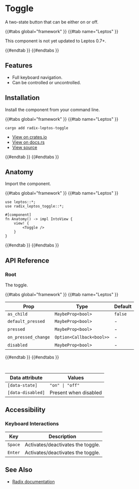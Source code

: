 # Toggle

A two-state button that can be either on or off.

{{#tabs global="framework" }}
{{#tab name="Leptos" }}

<div class="warning">

This component is not yet updated to Leptos 0.7+.

</div>

<!-- ```toml,trunk
package = "radix-leptos-book-primitives"
features = ["toggle"]
files = ["src/toggle.rs"]
``` -->

{{#endtab }}
{{#endtabs }}

## Features

-   Full keyboard navigation.
-   Can be controlled or uncontrolled.

## Installation

Install the component from your command line.

{{#tabs global="framework" }}
{{#tab name="Leptos" }}

```shell
cargo add radix-leptos-toggle
```

-   [View on crates.io](https://crates.io/crates/radix-leptos-toggle)
-   [View on docs.rs](https://docs.rs/radix-leptos-toggle/latest/radix_leptos_toggle/)
-   [View source](https://github.com/RustForWeb/radix/tree/main/packages/primitives/leptos/toggle)

{{#endtab }}
{{#endtabs }}

## Anatomy

Import the component.

{{#tabs global="framework" }}
{{#tab name="Leptos" }}

```rust,ignore
use leptos::*;
use radix_leptos_toggle::*;

#[component]
fn Anatomy() -> impl IntoView {
    view! {
        <Toggle />
    }
}
```

{{#endtab }}
{{#endtabs }}

## API Reference

### Root

The toggle.

{{#tabs global="framework" }}
{{#tab name="Leptos" }}

| Prop                | Type                     | Default |
| ------------------- | ------------------------ | ------- |
| `as_child`          | `MaybeProp<bool>`        | `false` |
| `default_pressed`   | `MaybeProp<bool>`        | -       |
| `pressed`           | `MaybeProp<bool>`        | -       |
| `on_pressed_change` | `Option<Callback<bool>>` | -       |
| `disabled`          | `MaybeProp<bool>`        | -       |

{{#endtab }}
{{#endtabs }}

<div style="height: 1em;"></div>

| Data attribute    | Values                |
| ----------------- | --------------------- |
| `[data-state]`    | `"on" \| "off"`       |
| `[data-disabled]` | Present when disabled |

## Accessibility

### Keyboard Interactions

| Key     | Description                       |
| ------- | --------------------------------- |
| `Space` | Activates/deactivates the toggle. |
| `Enter` | Activates/deactivates the toggle. |

## See Also

-   [Radix documentation](https://www.radix-ui.com/primitives/docs/components/toggle)
